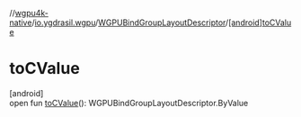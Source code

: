 //[wgpu4k-native](../../../index.md)/[io.ygdrasil.wgpu](../index.md)/[WGPUBindGroupLayoutDescriptor](index.md)/[[android]toCValue]([android]to-c-value.md)

# toCValue

[android]\
open fun [toCValue]([android]to-c-value.md)(): WGPUBindGroupLayoutDescriptor.ByValue